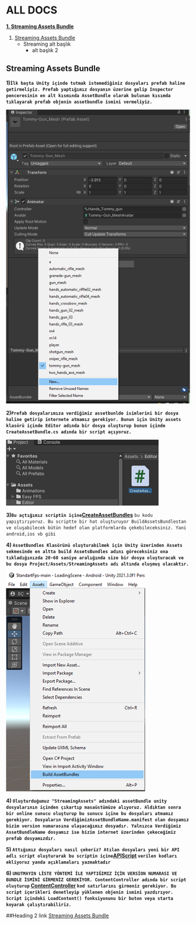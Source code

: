 # ALL DOCS

**[1. Streaming Assets Bundle](https://github.com/berkcancabuk/Docs/tree/StreamingAssetsBundle#readme)**

1. [Streaming Assets Bundle](https://github.com/berkcancabuk/Docs/tree/StreamingAssetsBundle#readme)
   - Streaming alt başlık
     - alt başlık 2 

## Streaming Assets Bundle

**1)`İlk başta Unity içinde tutmak istemediğiniz dosyaları prefab haline getirmeliyiz. Prefab yaptığımız dosyanın üzerine gelip Inspector penceresinin en alt kısmında AssetBundle olarak bulunan kısımda tıklayarak prefab objenin assetbundle ismini vermeliyiz.`**

![alt text](https://github.com/berkcancabuk/AssetsBundleStreaming/blob/main/Assetbundlename.png)

**2)`Prefab dosyalarımıza verdiğimiz assetbunlde isimlerini bir dosya haline getirip internete atmamız gerekiyor. Bunun için
Unity assets klasörü içinde Editor adında bir dosya oluşturup bunun içinde CreateAssetBundle.cs adında bir script açıyoruz.`**

![alt text](https://github.com/berkcancabuk/AssetsBundleStreaming/blob/main/EditorCreateAssetBundle.png)

**3)` Bu açtığımız scriptin içine `[CreateAssetBundles](https://github.com/berkcancabuk/AssetsBundleStreaming/blob/main/CreateAssetBundles.cs)** `bu kodu yapıştırıyoruz. Bu scriptte bir hat oluşturuyor BuildAssetsBundlestan ve oluşabilecek bütün hedef olan platformlarda çekebileceksiniz. Yani android,ios vb gibi`

**4) `AssetBundles Klasörünü oluşturabilmek için Unity üzerinden Assets sekmesinde en altta build AssetsBundles adını göreceksiniz ona tıkladığınızda 20-60 saniye aralığında size bir dosya oluşturacak ve bu dosya Project/Assets/StreamingAssets adı altında oluşmuş olacaktır. `** 

![alt text](https://github.com/berkcancabuk/AssetsBundleStreaming/blob/main/AssetSekmesi.png)

**4) `Oluşturduğumuz "StreamingAssets" adındaki assetBundle unity dosyalarının içinden çıkartıp masaüstümüze alıyoruz. Aldıktan sonra bir online sunucu oluşturup bu sunucu içine bu dosyaları atmamız gerekiyor. Dosyaların VerdiğimizAssetBundleName.manifest olan dosyamız bizim version numarasına ulaşacağımız dosyadır. Yalnızca Verdiğimiz AssetBundleName dosyamız ise bizim internet üzerinden çekeceğimiz prefab dosyamızdır.`**

**5) `Attığımız dosyaları nasıl çekeriz? Atılan dosyaları yeni bir API adlı script oluşturarak bu scriptin içine`[APIScript](https://github.com/berkcancabuk/AssetsBundleStreaming/blob/main/API.cs) `verilen kodları ekliyoruz yanda açıklamaları yazmaktadır`**

**6) `UNUTMAYIN LİSTE YÖNTEMİ İLE YAPTIĞIMIZ İÇİN VERSİON NUMARASI VE BUNDLE İSMİNİ GİRMENİZ GEREKİYOR.
ContentController adında bir script oluşturup` [ContentController](https://github.com/berkcancabuk/AssetsBundleStreaming/blob/main/ContentController.cs) `kod satırlarını girmeniz gerekiyor. Bu script içerikleri denetleyip yüklenen objenin ismini yazdırıyor. Script içindeki LoadContent() fonksiyonunu bir buton veya starta koyarak çalıştırabiliriz.`**


##Heading 2 link [Streaming Assets Bundle](https://github.com/berkcancabuk/Docs "Streaming Assets Bundle")
